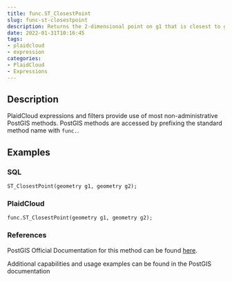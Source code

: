 ```yaml
---
title: func.ST_ClosestPoint
slug: func-st-closestpoint
description: Returns the 2-dimensional point on g1 that is closest to g2
date: 2022-01-31T10:16:45
tags:
- plaidcloud
- expression
categories:
- PlaidCloud
- Expressions
---
```



## Description


PlaidCloud expressions and filters provide use of most non-administrative PostGIS methods. PostGIS methods are accessed by prefixing the standard method name with `func.`.



## Examples


### SQL



```
ST_ClosestPoint(geometry g1, geometry g2);
```


### PlaidCloud



```
func.ST_ClosestPoint(geometry g1, geometry g2);
```


### References


PostGIS Official Documentation for this method can be found [here](https://postgis.net/docs/manual-3.1/ST_ClosestPoint.html).



Additional capabilities and usage examples can be found in the PostGIS documentation

